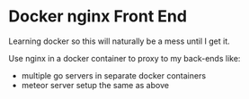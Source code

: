 # Docker nginx Front End

Learning docker so this will naturally be a mess until I get it.

Use nginx in a docker container to proxy to my back-ends like:
 - multiple go servers in separate docker containers
 - meteor server setup the same as above
